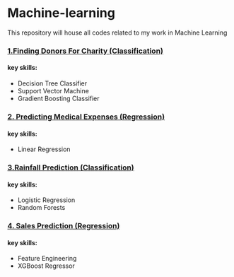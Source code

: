 # Machine-learning

This repository will house all codes related to my work in Machine Learning

### [1.Finding Donors For Charity (Classification)](https://github.com/ujwalnaik11/Machine-learning/blob/main/Find_Donor.ipynb)

#### key skills:
* Decision Tree Classifier
* Support Vector Machine
* Gradient Boosting Classifier

### [2. Predicting Medical Expenses (Regression)](https://github.com/ujwalnaik11/Machine-learning/blob/main/Predicting%20Medical%20Expenses.ipynb)

#### key skills:
* Linear Regression

### [3.Rainfall Prediction (Classification)](https://github.com/ujwalnaik11/Machine-learning/blob/main/Rainfall%20Prediction.ipynb)

#### key skills:
* Logistic Regression 
* Random Forests 

### [4. Sales Prediction (Regression)](https://github.com/ujwalnaik11/Machine-learning/blob/main/Sales%20Prediction.ipynb)

#### key skills:
* Feature Engineering
* XGBoost Regressor


